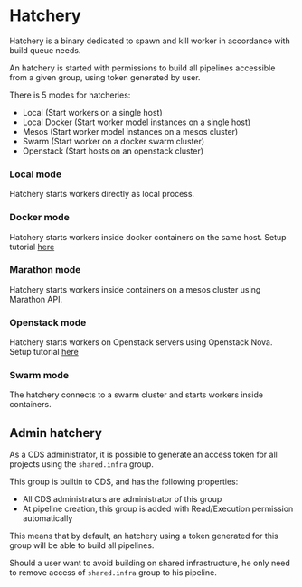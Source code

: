 # Hatchery

Hatchery is a binary dedicated to spawn and kill worker in accordance with build queue needs.

An hatchery is started with permissions to build all pipelines accessible from a given group, using token generated by user.

There is 5 modes for hatcheries:

 * Local (Start workers on a single host)
 * Local Docker (Start worker model instances on a single host)
 * Mesos (Start worker model instances on a mesos cluster)
 * Swarm (Start worker on a docker swarm cluster)
 * Openstack (Start hosts on an openstack cluster)

### Local mode

Hatchery starts workers directly as local process.

### Docker mode

Hatchery starts workers inside docker containers on the same host. Setup tutorial [here](/doc/tutorials/first-hatchery.md)

### Marathon mode

Hatchery starts workers inside containers on a mesos cluster using Marathon API.

### Openstack mode

Hatchery starts workers on Openstack servers using Openstack Nova. Setup tutorial [here](/doc/tutorials/hatchery-openstack.md)

### Swarm mode

The hatchery connects to a swarm cluster and starts workers inside containers. 

## Admin hatchery

As a CDS administrator, it is possible to generate an access token for all projects using the `shared.infra` group.

This group is builtin to CDS, and has the following properties:

 * All CDS administrators are administrator of this group
 * At pipeline creation, this group is added with Read/Execution permission automatically

This means that by default, an hatchery using a token generated for this group will be able to build all pipelines.

Should a user want to avoid building on shared infrastructure, he only need to remove access of `shared.infra` group to his pipeline.
